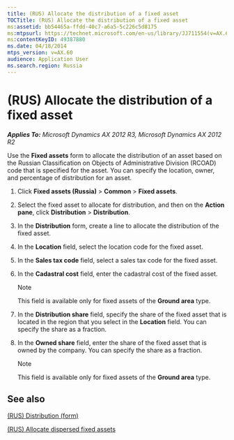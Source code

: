 ```yaml
---
title: (RUS) Allocate the distribution of a fixed asset
TOCTitle: (RUS) Allocate the distribution of a fixed asset
ms:assetid: bb54465a-ffdd-40c7-a6a5-5c226c5d8175
ms:mtpsurl: https://technet.microsoft.com/en-us/library/JJ711554(v=AX.60)
ms:contentKeyID: 49387880
ms.date: 04/18/2014
mtps_version: v=AX.60
audience: Application User
ms.search.region: Russia
---
```


# (RUS) Allocate the distribution of a fixed asset 


_**Applies To:** Microsoft Dynamics AX 2012 R3, Microsoft Dynamics AX 2012 R2_

Use the **Fixed assets** form to allocate the distribution of an asset based on the Russian Classification on Objects of Administrative Division (RCOAD) code that is specified for the asset. You can specify the location, owner, and percentage of distribution for an asset.

1.  Click **Fixed assets (Russia)** \> **Common** \> **Fixed assets**.

2.  Select the fixed asset to allocate for distribution, and then on the **Action pane**, click **Distribution** \> **Distribution**.

3.  In the **Distribution** form, create a line to allocate the distribution of the fixed asset.

4.  In the **Location** field, select the location code for the fixed asset.

5.  In the **Sales tax code** field, select a sales tax code for the fixed asset.

6.  In the **Cadastral cost** field, enter the cadastral cost of the fixed asset.
    

    > [!NOTE]
    > <P>This field is available only for fixed assets of the <STRONG>Ground area</STRONG> type.</P>



7.  In the **Distribution share** field, specify the share of the fixed asset that is located in the region that you select in the **Location** field. You can specify the share as a fraction.

8.  In the **Owned share** field, enter the share of the fixed asset that is owned by the company. You can specify the share as a fraction.
    

    > [!NOTE]
    > <P>This field is available only for fixed assets of the <STRONG>Ground area</STRONG> type.</P>



## See also

[(RUS) Distribution (form)](https://technet.microsoft.com/en-us/library/jj678526\(v=ax.60\))

[(RUS) Allocate dispersed fixed assets](rus-allocate-dispersed-fixed-assets.md)

  


